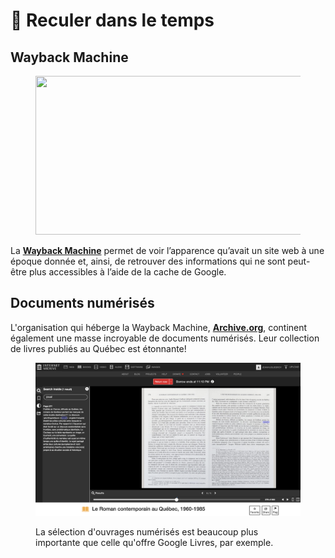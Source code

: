 # 🦕 Reculer dans le temps



## Wayback Machine

<figure><img src="https://miro.medium.com/v2/resize:fit:1400/1*KIQIf2nuaR4BClq7OjL8mQ.png" alt="" height="254" width="700"><figcaption></figcaption></figure>

La [**Wayback Machine**](http://archive.org/web/) permet de voir l’apparence qu’avait un site web à une époque donnée et, ainsi, de retrouver des informations qui ne sont peut-être plus accessibles à l’aide de la cache de Google.

## Documents numérisés

L'organisation qui héberge la Wayback Machine, [**Archive.org**](https://archive.org/), continent également une masse incroyable de documents numérisés. Leur collection de livres publiés au Québec est étonnante!

<figure><img src="../.gitbook/assets/archive-livres.png" alt=""><figcaption><p>La sélection d'ouvrages numérisés est beaucoup plus importante que celle qu'offre Google Livres, par exemple.</p></figcaption></figure>
